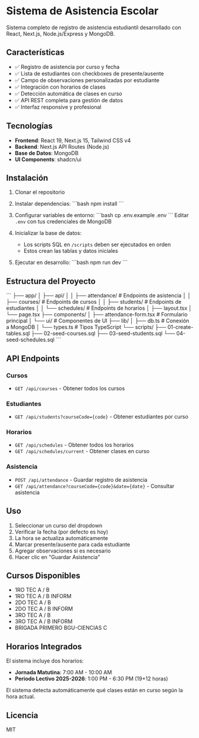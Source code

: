 # Sistema de Asistencia Escolar

Sistema completo de registro de asistencia estudiantil desarrollado con React, Next.js, Node.js/Express y MongoDB.

## Características

- ✅ Registro de asistencia por curso y fecha
- ✅ Lista de estudiantes con checkboxes de presente/ausente
- ✅ Campo de observaciones personalizadas por estudiante
- ✅ Integración con horarios de clases
- ✅ Detección automática de clases en curso
- ✅ API REST completa para gestión de datos
- ✅ Interfaz responsive y profesional

## Tecnologías

- **Frontend**: React 19, Next.js 15, Tailwind CSS v4
- **Backend**: Next.js API Routes (Node.js)
- **Base de Datos**: MongoDB
- **UI Components**: shadcn/ui

## Instalación

1. Clonar el repositorio
2. Instalar dependencias:
   \`\`\`bash
   npm install
   \`\`\`

3. Configurar variables de entorno:
   \`\`\`bash
   cp .env.example .env
   \`\`\`
   Editar `.env` con tus credenciales de MongoDB

4. Inicializar la base de datos:
   - Los scripts SQL en `/scripts` deben ser ejecutados en orden
   - Estos crean las tablas y datos iniciales

5. Ejecutar en desarrollo:
   \`\`\`bash
   npm run dev
   \`\`\`

## Estructura del Proyecto

\`\`\`
├── app/
│   ├── api/
│   │   ├── attendance/      # Endpoints de asistencia
│   │   ├── courses/         # Endpoints de cursos
│   │   ├── students/        # Endpoints de estudiantes
│   │   └── schedules/       # Endpoints de horarios
│   ├── layout.tsx
│   └── page.tsx
├── components/
│   ├── attendance-form.tsx  # Formulario principal
│   └── ui/                  # Componentes de UI
├── lib/
│   ├── db.ts               # Conexión a MongoDB
│   └── types.ts            # Tipos TypeScript
└── scripts/
    ├── 01-create-tables.sql
    ├── 02-seed-courses.sql
    ├── 03-seed-students.sql
    └── 04-seed-schedules.sql
\`\`\`

## API Endpoints

### Cursos
- `GET /api/courses` - Obtener todos los cursos

### Estudiantes
- `GET /api/students?courseCode={code}` - Obtener estudiantes por curso

### Horarios
- `GET /api/schedules` - Obtener todos los horarios
- `GET /api/schedules/current` - Obtener clases en curso

### Asistencia
- `POST /api/attendance` - Guardar registro de asistencia
- `GET /api/attendance?courseCode={code}&date={date}` - Consultar asistencia

## Uso

1. Seleccionar un curso del dropdown
2. Verificar la fecha (por defecto es hoy)
3. La hora se actualiza automáticamente
4. Marcar presente/ausente para cada estudiante
5. Agregar observaciones si es necesario
6. Hacer clic en "Guardar Asistencia"

## Cursos Disponibles

- 1RO TEC A / B
- 1RO TEC A / B INFORM
- 2DO TEC A / B
- 2DO TEC A / B INFORM
- 3RO TEC A / B
- 3RO TEC A / B INFORM
- BRIGADA PRIMERO BGU-CIENCIAS C

## Horarios Integrados

El sistema incluye dos horarios:
- **Jornada Matutina**: 7:00 AM - 10:00 AM
- **Periodo Lectivo 2025-2026**: 1:00 PM - 6:30 PM (19+12 horas)

El sistema detecta automáticamente qué clases están en curso según la hora actual.

## Licencia

MIT
